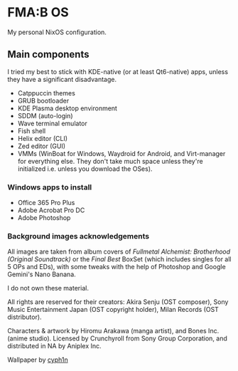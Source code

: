 # FMA:B OS

My personal NixOS configuration.

## Main components

I tried my best to stick with KDE-native (or at least Qt6-native) apps,
unless they have a significant disadvantage.

  * Catppuccin themes
  * GRUB bootloader
  * KDE Plasma desktop environment
  * SDDM (auto-login)
  * Wave terminal emulator
  * Fish shell
  * Helix editor (CLI)
  * Zed editor (GUI)
  * VMMs (WinBoat for Windows, Waydroid for Android, and Virt-manager for
  everything else. They don't take much space unless they're initialized
  i.e. unless you download the OSes).

### Windows apps to install

  * Office 365 Pro Plus
  * Adobe Acrobat Pro DC
  * Adobe Photoshop

### Background images acknowledgements

All images are taken from album covers of _Fullmetal Alchemist:
Brotherhood (Original Soundtrack)_ or the _Final Best_ BoxSet (which
includes singles for all 5 OPs and EDs), with some tweaks with the
help of Photoshop and Google Gemini's Nano Banana.

I do not own these material.

All rights are reserved for their creators: Akira Senju (OST composer),
Sony Music Entertainment Japan (OST copyright holder), Milan Records
(OST distributor).

Characters & artwork by Hiromu Arakawa (manga artist), and Bones Inc.
(anime studio). Licensed by Crunchyroll from Sony Group Corporation,
and distributed in NA by Aniplex Inc.

Wallpaper by [cyph1n](https://www.deviantart.com/cyph1n/art/Restricted-Memories-Collaboration-494282818)
